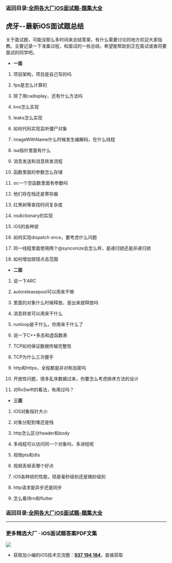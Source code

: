 ### 返回目录:[全网各大厂iOS面试题-题集大全](https://github.com/LGBamboo/iOS-Advanced)

## 虎牙--最新iOS面试题总结

关于面试题，可能没那么多时间来总结答案，有什么需要讨论的地方欢迎大家指教。主要记录一下准备过程，和面试的一些总结，希望能帮助到正在面试或者将要面试的同学吧。

*   **一面**

1. 项目架构，项目是自己写的吗

2. fps是怎么计算的

3. 除了用cadisplay，还有什么方法吗

4. kvo怎么实现

5. leaks怎么实现

6. 如何代码实现监听僵尸对象

7. imageWithName什么时候发生编解码，在什么线程

8. isa指针里面有什么

9. 消息发送和消息转发流程

10. 函数里面的参数怎么存储

11. oc一个空函数里面有参数吗

12. 他们存在栈还是寄存器

13. 红黑树等查找时间复杂度

14. nsdictionary的实现

15. iOS的各种锁

16. 如何实现dispatch once，要考虑什么问题

17. 同一线程里面使用两个@synconize会怎么样，是递归锁还是非递归锁

18. 如何增加按钮点击范围

*   **二面**

1. 说一下ARC

2. autoreleasepool可以用来干嘛

3. 里面的对象什么时候释放，是出来就释放吗

4. 消息转发可以用来干什么

5. runloop是干什么，你用来干什么了

6. 说一下C++多态和虚函数表

7. TCP如何保证数据传输完整性

8. TCP为什么三次握手

9. http和https，全程都是非对称加密吗

10. 开放性问题，很多乱序数据过来，你要怎么考虑排序方法的设计

11. 对RxSwift的看法，有用过吗？

*   **三面**

1. iOS对象指针大小

2. 对象分配到堆还是栈

3. http怎么区分header和body

4. 多线程可以访问同一个对象吗，多进程呢

5. 视频pts和dts

6. 视频丢帧丢哪个好点

7. iOS各种锁的性能，琐是毫秒级别还是微妙级别

8. http请求是异步还是同步

9. 怎么看待rn和flutter

### 返回目录:[全网各大厂iOS面试题-题集大全](https://github.com/LGBamboo/iOS-Advanced)

***
### 更多精选大厂 · iOS面试题答案PDF文集

![](https://upload-images.jianshu.io/upload_images/17495317-e01b6f4e054727b7.png?imageMogr2/auto-orient/strip%7CimageView2/2/w/1240)
* 获取加小编的iOS技术交流圈：**[937 194 184](https://jq.qq.com/?_wv=1027&k=5PARXCI)**，直接获取
